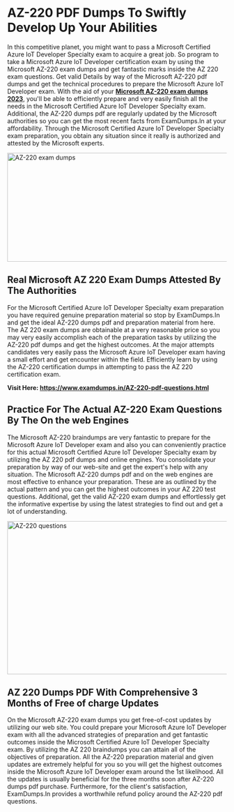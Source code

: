 <h1><strong>AZ-220 PDF Dumps To Swiftly Develop Up Your Abilities</strong></h1>
<p>In this competitive planet, you might want to pass a Microsoft Certified Azure IoT Developer Specialty exam to acquire a great job. So program to take a Microsoft Azure IoT Developer certification exam by using the Microsoft AZ-220 exam dumps and get fantastic marks inside the AZ 220 exam questions. Get valid Details by way of the Microsoft AZ-220 pdf dumps and get the technical procedures to prepare the Microsoft Azure IoT Developer exam. With the aid of your <strong><a href="https://www.examdumps.in/AZ-220-pdf-questions.html">Microsoft AZ-220 exam dumps 2023</a></strong>, you'll be able to efficiently prepare and very easily finish all the needs in the Microsoft Certified Azure IoT Developer Specialty exam. Additional, the AZ-220 dumps pdf are regularly updated by the Microsoft authorities so you can get the most recent facts from ExamDumps.In at your affordability. Through the Microsoft Certified Azure IoT Developer Specialty exam preparation, you obtain any situation since it really is authorized and attested by the Microsoft experts.</p>
<p><img src="https://i.ibb.co/zxJwW90/Copy-of-Online-Classes-Twitter-header-post-Made-with-Poster-My-Wall-1.png" alt="AZ-220 exam dumps" width="750" height="250" /></p>
<h2><strong>Real Microsoft AZ 220 Exam Dumps Attested By The Authorities</strong></h2>
<p>For the Microsoft Certified Azure IoT Developer Specialty exam preparation you have required genuine preparation material so stop by ExamDumps.In and get the ideal AZ-220 dumps pdf and preparation material from here. The AZ 220 exam dumps are obtainable at a very reasonable price so you may very easily accomplish each of the preparation tasks by utilizing the AZ-220 pdf dumps and get the highest outcomes. At the major attempts candidates very easily pass the Microsoft Azure IoT Developer exam having a small effort and get encounter within the field. Efficiently learn by using the AZ-220 certification dumps in attempting to pass the AZ 220 certification exam.</p>
<p><strong>Visit Here:&nbsp;<a href="https://www.examdumps.in/AZ-220-pdf-questions.html">https://www.examdumps.in/AZ-220-pdf-questions.html</a></strong></p>
<h2><strong>Practice For The Actual AZ-220 Exam Questions By The On the web Engines</strong></h2>
<p>The Microsoft AZ-220 braindumps are very fantastic to prepare for the Microsoft Azure IoT Developer exam and also you can conveniently practice for this actual Microsoft Certified Azure IoT Developer Specialty exam by utilizing the AZ 220 pdf dumps and online engines. You consolidate your preparation by way of our web-site and get the expert's help with any situation. The Microsoft AZ-220 dumps pdf and on the web engines are most effective to enhance your preparation. These are as outlined by the actual pattern and you can get the highest outcomes in your AZ 220 test questions. Additional, get the valid AZ-220 exam dumps and effortlessly get the informative expertise by using the latest strategies to find out and get a lot of understanding.</p>
<p><a href="https://www.examdumps.in/AZ-220-pdf-questions.html"><img src="https://i.ibb.co/QkNtdwY/Copy-of-Zoom-Online-Classes-Facebook-Share-Po-Made-with-Poster-My-Wall-1.jpg" alt="AZ-220 questions" width="670" height="352" /></a></p>
<h2><strong>AZ 220 Dumps PDF With Comprehensive 3 Months of Free of charge Updates</strong></h2>
<p>On the Microsoft AZ-220 exam dumps you get free-of-cost updates by utilizing our web site. You could prepare your Microsoft Azure IoT Developer exam with all the advanced strategies of preparation and get fantastic outcomes inside the Microsoft Certified Azure IoT Developer Specialty exam. By utilizing the AZ 220 braindumps you can attain all of the objectives of preparation. All the AZ-220 preparation material and given updates are extremely helpful for you so you will get the highest outcomes inside the Microsoft Azure IoT Developer exam around the 1st likelihood. All the updates is usually beneficial for the three months soon after AZ-220 dumps pdf purchase. Furthermore, for the client's satisfaction, ExamDumps.In provides a worthwhile refund policy around the AZ-220 pdf questions.</p>
